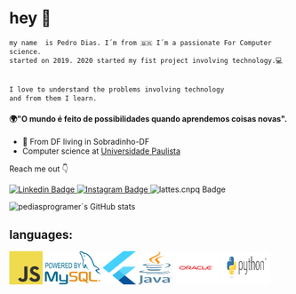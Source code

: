 # hey 👋
	
	my name  is Pedro Dias. I´m from 🇧🇷 I´m a passionate For Computer science.   
	started on 2019. 2020 started my fist project involving technology.💻 

		  
	I love to understand the problems involving technology   
	and from them I learn.

#### 🌍"O mundo é feito de possibilidades quando aprendemos coisas novas".

- 📍 From DF living in Sobradinho-DF
-   Computer science at [Universidade Paulista ](https://www.unip.br/)

Reach me out 👇

[
![Linkedin Badge](https://img.shields.io/badge/-Linkedin-blue?style=flat-square&logo=Linkedin&logoColor=white&link=https://www.linkedin.com/in/pedro-dias-pereira-5%C2%B0-904a48198?lipi=urn%3Ali%3Apage%3Ad_flagship3_profile_view_base_contact_details%3BEhZKiyQZQbGnlYd8q3gfjQ%3D%3D)
](https://www.linkedin.com/in/pedro-dias-pereira-5%C2%B0-904a48198?lipi=urn%3Ali%3Apage%3Ad_flagship3_profile_view_base_contact_details%3BEhZKiyQZQbGnlYd8q3gfjQ%3D%3D) [![Instagram Badge](https://img.shields.io/badge/-Instagram-violet?style=flat-square&logo=Instagram&logoColor=white&link=https://www.instagram.com/pedrodiaasx123/)
](https://www.instagram.com/pedrodiaasx123/)
![lattes.cnpq Badge](https://img.shields.io/badge/-lattes.CNPQ-red?style=flat-square&logo=lattes&logoColor=white&link=http://lattes.cnpq.br/5133436807967390)

![pediasprogramer´s GitHub stats](https://github-readme-stats.vercel.app/api?username=pediasprogramer&show_icons=true&theme=radical)

<h2>languages:</h2>


<img src="https://github.com/pediasprogramer/pediasprogramer/blob/main/JavaScript-logo.png" width=60 height=60 alt="js">  <img src="https://github.com/pediasprogramer/pediasprogramer/blob/main/MySQL-logo.png" width=100 height=60 alt="ms">  <img src="https://github.com/pediasprogramer/pediasprogramer/blob/main/flutter-logo.svg" width=60 height=60 alt="ms">  <img src="https://github.com/pediasprogramer/pediasprogramer/blob/main/java-logo.png" width=60 height=60 alt="ms">  <img src="https://github.com/pediasprogramer/pediasprogramer/blob/main/oracle-logo.png" width=80 height=60 alt="ms">  <img src="https://github.com/pediasprogramer/pediasprogramer/blob/main/python-logo.png" width=90 height=60 alt="ms">
<!--

Here are some ideas to get you started:

- 🔭 I’m currently working on ...
- 🌱 I’m currently learning ...
- 👯 I’m looking to collaborate on ...
- 🤔 I’m looking for help with ...
- 💬 Ask me about ...
- 📫 How to reach me: ...
- 😄 Pronouns: ...
- ⚡ Fun fact: ...
-->
